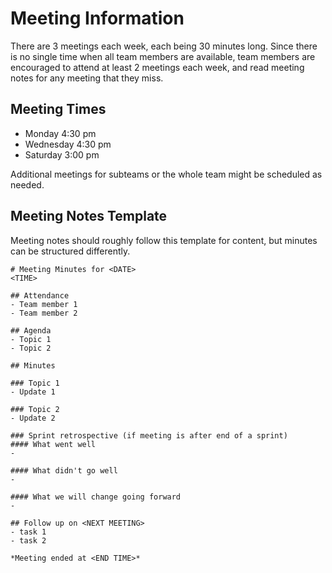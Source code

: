 # Meeting Information

There are 3 meetings each week, each being 30 minutes long. Since there is no single time when all team members are available, team members are encouraged to attend at least 2 meetings each week, and read meeting notes for any meeting that they miss.

## Meeting Times
- Monday 4:30 pm
- Wednesday 4:30 pm
- Saturday 3:00 pm

Additional meetings for subteams or the whole team might be scheduled as needed.

## Meeting Notes Template
Meeting notes should roughly follow this template for content, but minutes can be structured differently.
```
# Meeting Minutes for <DATE>
<TIME>

## Attendance
- Team member 1
- Team member 2

## Agenda
- Topic 1
- Topic 2

## Minutes

### Topic 1
- Update 1

### Topic 2
- Update 2

### Sprint retrospective (if meeting is after end of a sprint)
#### What went well
- 

#### What didn't go well
- 

#### What we will change going forward
- 

## Follow up on <NEXT MEETING>
- task 1
- task 2

*Meeting ended at <END TIME>*
```